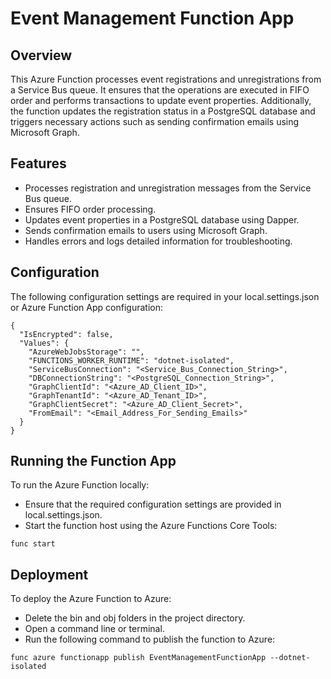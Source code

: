 # Event Management Function App

## Overview

This Azure Function processes event registrations and unregistrations from a Service Bus queue. It ensures that the operations are executed in FIFO order and performs transactions to update event properties. Additionally, the function updates the registration status in a PostgreSQL database and triggers necessary actions such as sending confirmation emails using Microsoft Graph.

## Features

- Processes registration and unregistration messages from the Service Bus queue.
- Ensures FIFO order processing.
- Updates event properties in a PostgreSQL database using Dapper.
- Sends confirmation emails to users using Microsoft Graph.
- Handles errors and logs detailed information for troubleshooting.

## Configuration

The following configuration settings are required in your local.settings.json or Azure Function App configuration:

```
{
  "IsEncrypted": false,
  "Values": {
    "AzureWebJobsStorage": "",
    "FUNCTIONS_WORKER_RUNTIME": "dotnet-isolated",
    "ServiceBusConnection": "<Service_Bus_Connection_String>",
    "DBConnectionString": "<PostgreSQL_Connection_String>",
    "GraphClientId": "<Azure_AD_Client_ID>",
    "GraphTenantId": "<Azure_AD_Tenant_ID>",
    "GraphClientSecret": "<Azure_AD_Client_Secret>",
    "FromEmail": "<Email_Address_For_Sending_Emails>"
  }
}
```

## Running the Function App

To run the Azure Function locally:

- Ensure that the required configuration settings are provided in local.settings.json.
- Start the function host using the Azure Functions Core Tools:

```
func start
```

## Deployment

To deploy the Azure Function to Azure:

- Delete the bin and obj folders in the project directory.
- Open a command line or terminal.
- Run the following command to publish the function to Azure:

```
func azure functionapp publish EventManagementFunctionApp --dotnet-isolated
```
